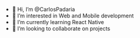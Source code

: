 - 👋 Hi, I’m @CarlosPadaria
- 👀 I’m interested in Web and Mobile development
- 🌱 I’m currently learning React Native
- 💞️ I’m looking to collaborate on projects

<!---
CarlosPadaria/CarlosPadaria is a ✨ special ✨ repository because its `README.md` (this file) appears on your GitHub profile.
You can click the Preview link to take a look at your changes.
--->
